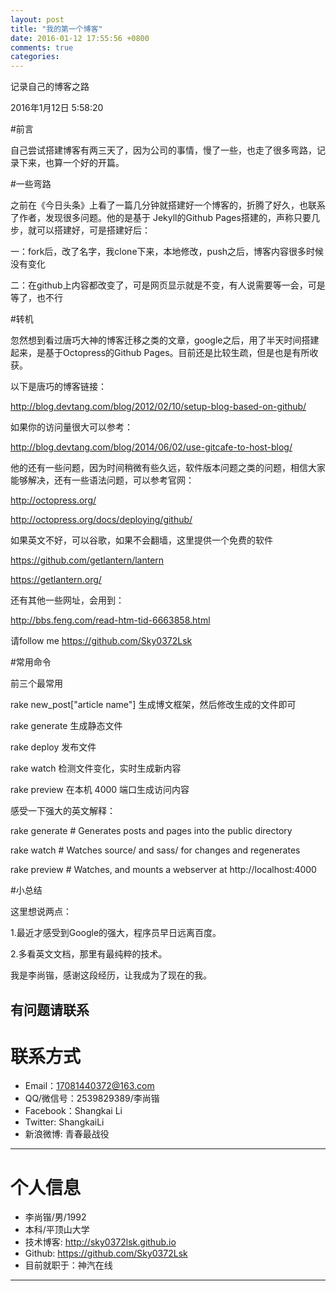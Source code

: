```yaml
---
layout: post
title: "我的第一个博客"
date: 2016-01-12 17:55:56 +0800
comments: true
categories: 
---
```



记录自己的博客之路

2016年1月12日 5:58:20

#前言

自己尝试搭建博客有两三天了，因为公司的事情，慢了一些，也走了很多弯路，记录下来，也算一个好的开篇。

#一些弯路

之前在《今日头条》上看了一篇几分钟就搭建好一个博客的，折腾了好久，也联系了作者，发现很多问题。他的是基于 Jekyll的Github Pages搭建的，声称只要几步，就可以搭建好，可是搭建好后：

一：fork后，改了名字，我clone下来，本地修改，push之后，博客内容很多时候没有变化

二：在github上内容都改变了，可是网页显示就是不变，有人说需要等一会，可是等了，也不行

#转机

忽然想到看过唐巧大神的博客迁移之类的文章，google之后，用了半天时间搭建起来，是基于Octopress的Github Pages。目前还是比较生疏，但是也是有所收获。

以下是唐巧的博客链接：

http://blog.devtang.com/blog/2012/02/10/setup-blog-based-on-github/

如果你的访问量很大可以参考：

http://blog.devtang.com/blog/2014/06/02/use-gitcafe-to-host-blog/

他的还有一些问题，因为时间稍微有些久远，软件版本问题之类的问题，相信大家能够解决，还有一些语法问题，可以参考官网：

http://octopress.org/

http://octopress.org/docs/deploying/github/

如果英文不好，可以谷歌，如果不会翻墙，这里提供一个免费的软件

https://github.com/getlantern/lantern

https://getlantern.org/

还有其他一些网址，会用到：

http://bbs.feng.com/read-htm-tid-6663858.html

请follow me https://github.com/Sky0372Lsk

#常用命令

前三个最常用

rake new_post["article name"] 生成博文框架，然后修改生成的文件即可

rake generate 生成静态文件

rake deploy 发布文件

rake watch 检测文件变化，实时生成新内容

rake preview 在本机 4000 端口生成访问内容

感受一下强大的英文解释：

rake generate   # Generates posts and pages into the public directory

rake watch        # Watches source/ and sass/ for changes and regenerates

rake preview     # Watches, and mounts a webserver at http://localhost:4000



#小总结

这里想说两点：

1.最近才感受到Google的强大，程序员早日远离百度。

2.多看英文文档，那里有最纯粹的技术。

我是李尚锴，感谢这段经历，让我成为了现在的我。

## 有问题请联系


# 联系方式

*   Email：17081440372@163.com
*   QQ/微信号：2539829389/李尚锴
*   Facebook：Shangkai Li
*   Twitter: ShangkaiLi
*   新浪微博: 青春最战役

* * *

# 个人信息

*   李尚锴/男/1992
*   本科/平顶山大学 
*   技术博客: <http://sky0372lsk.github.io>
*   Github: <https://github.com/Sky0372Lsk>
*   目前就职于：神汽在线

* * *



